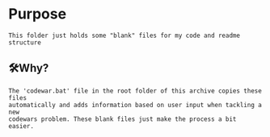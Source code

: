 # Purpose
	This folder just holds some "blank" files for my code and readme structure

## 🛠Why?
	The 'codewar.bat' file in the root folder of this archive copies these files
	automatically and adds information based on user input when tackling a new
	codewars problem. These blank files just make the process a bit easier.

